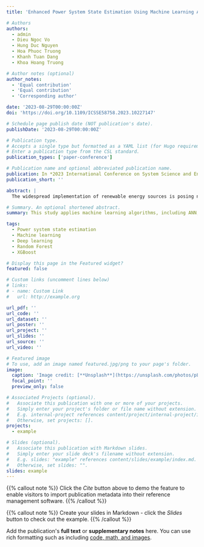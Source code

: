```yaml
---
title: 'Enhanced Power System State Estimation Using Machine Learning Algorithms'

# Authors
authors:
  - admin
  - Dieu Ngoc Vo
  - Hung Duc Nguyen
  - Hoa Phuoc Truong
  - Khanh Tuan Dang
  - Khoa Hoang Truong

# Author notes (optional)
author_notes:
  - 'Equal contribution'
  - 'Equal contribution'
  - 'Corresponding author'

date: '2023-08-29T00:00:00Z'
doi: 'https://doi.org/10.1109/ICSSE58758.2023.10227147'

# Schedule page publish date (NOT publication's date).
publishDate: '2023-08-29T00:00:00Z'

# Publication type.
# Accepts a single type but formatted as a YAML list (for Hugo requirements).
# Enter a publication type from the CSL standard.
publication_types: ['paper-conference']

# Publication name and optional abbreviated publication name.
publication: In *2023 International Conference on System Science and Engineering (ICSSE)*
publication_short: ''

abstract: |
  The widespread implementation of renewable energy sources is posing new and distinct challenges for power systems. Consequently, power system state estimation has become increasingly essential for monitoring, operating, and safeguarding modern power systems. Traditionally, physics-based models such as weighted least square or weighted least absolute value were utilized, which classically analyze a single snapshot of the systems and fail to capture the temporal connections of system states. This study exploits the potential of machine learning approaches to forecast the state values of power systems. The performance and stability of innovative machine learning methodologies are validated using the IEEE systems. The results of the simulations are encouraging, showing the effectiveness and feasibility of the proposed machine learning methods for power system state estimation.

# Summary. An optional shortened abstract.
summary: This study applies machine learning algorithms, including ANN, Random Forest, and XGBoost, for enhanced power system state estimation, demonstrating their effectiveness on IEEE 14-bus and 30-bus systems.

tags:
  - Power system state estimation
  - Machine learning
  - Deep learning
  - Random Forest
  - XGBoost

# Display this page in the Featured widget?
featured: false

# Custom links (uncomment lines below)
# links:
# - name: Custom Link
#   url: http://example.org

url_pdf: ''
url_code: ''
url_dataset: ''
url_poster: ''
url_project: ''
url_slides: ''
url_source: ''
url_video: ''

# Featured image
# To use, add an image named featured.jpg/png to your page's folder.
image:
  caption: 'Image credit: [**Unsplash**](https://unsplash.com/photos/pLCdAaMFLTE)'
  focal_point: ''
  preview_only: false

# Associated Projects (optional).
#   Associate this publication with one or more of your projects.
#   Simply enter your project's folder or file name without extension.
#   E.g. internal-project references content/project/internal-project/index.md.
#   Otherwise, set projects: [].
projects:
  - example

# Slides (optional).
#   Associate this publication with Markdown slides.
#   Simply enter your slide deck's filename without extension.
#   E.g. slides: "example" references content/slides/example/index.md.
#   Otherwise, set slides: "".
slides: example
---
```


{{% callout note %}}
Click the _Cite_ button above to demo the feature to enable visitors to import publication metadata into their reference management software.
{{% /callout %}}

{{% callout note %}}
Create your slides in Markdown - click the _Slides_ button to check out the example.
{{% /callout %}}

Add the publication's **full text** or **supplementary notes** here. You can use rich formatting such as including [code, math, and images](https://docs.hugoblox.com/content/writing-markdown-latex/).